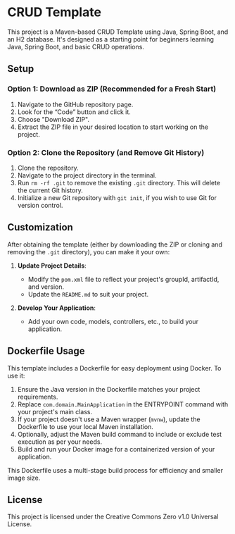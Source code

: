 # CRUD Template

This project is a Maven-based CRUD Template using Java, Spring Boot, and an H2 database. It's designed as a starting point for beginners learning Java, Spring Boot, and basic CRUD operations.

## Setup

### Option 1: Download as ZIP (Recommended for a Fresh Start)

1. Navigate to the GitHub repository page.
2. Look for the “Code” button and click it.
3. Choose "Download ZIP".
4. Extract the ZIP file in your desired location to start working on the project.

### Option 2: Clone the Repository (and Remove Git History)

1. Clone the repository.
2. Navigate to the project directory in the terminal.
3. Run `rm -rf .git` to remove the existing `.git` directory. This will delete the current Git history.
4. Initialize a new Git repository with `git init`, if you wish to use Git for version control.

## Customization

After obtaining the template (either by downloading the ZIP or cloning and removing the `.git` directory), you can make it your own:

1. **Update Project Details**:
    - Modify the `pom.xml` file to reflect your project's groupId, artifactId, and version.
    - Update the `README.md` to suit your project.

2. **Develop Your Application**:
    - Add your own code, models, controllers, etc., to build your application.

## Dockerfile Usage

This template includes a Dockerfile for easy deployment using Docker. To use it:

1. Ensure the Java version in the Dockerfile matches your project requirements.
2. Replace `com.domain.MainApplication` in the ENTRYPOINT command with your project's main class.
3. If your project doesn't use a Maven wrapper (`mvnw`), update the Dockerfile to use your local Maven installation.
4. Optionally, adjust the Maven build command to include or exclude test execution as per your needs.
5. Build and run your Docker image for a containerized version of your application.

This Dockerfile uses a multi-stage build process for efficiency and smaller image size.

## License

This project is licensed under the Creative Commons Zero v1.0 Universal License.
